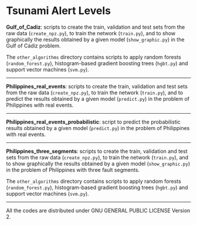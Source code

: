 # Tsunami Alert Levels

**Gulf_of_Cadiz**: scripts to create the train, validation and test sets from the raw data (`create_npz.py`), to train the network (`train.py`), and to show graphically the results obtained by a given model (`show_graphic.py`) in the Gulf of Cádiz problem.

The `other_algorithms` directory contains scripts to apply random forests (`random_forest.py`), histogram-based gradient boosting trees (`hgbt.py`) and support vector machines (`svm.py`).

---

**Philippines_real_events**: scripts to create the train, validation and test sets from the raw data (`create_npz.py`), to train the network (`train.py`), and to predict the results obtained by a given model (`predict.py`) in the problem of Philippines with real events.

---

**Philippines_real_events_probabilistic**: script to predict the probabilistic results obtained by a given model (`predict.py`) in the problem of Philippines with real events.

---

**Philippines_three_segments**: scripts to create the train, validation and test sets from the raw data (`create_npz.py`), to train the network (`train.py`), and to show graphically the results obtained by a given model (`show_graphic.py`) in the problem of Philippines with three fault segments.

The `other_algorithms` directory contains scripts to apply random forests (`random_forest.py`), histogram-based gradient boosting trees (`hgbt.py`) and support vector machines (`svm.py`).

---

All the codes are distributed under GNU GENERAL PUBLIC LICENSE Version 2.
